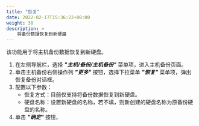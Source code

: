 ```yaml
---
title: "恢复"
date: 2022-02-17T15:36:22+08:00
weight: 30
description: >
    将备份数据恢复到新硬盘
---
```


该功能用于将主机备份数据恢复到新硬盘。

1. 在左侧导航栏，选择 **_"主机/备份/主机备份"_** 菜单项，进入主机备份页面。
2. 单击主机备份右侧操作列 **_"更多"_** 按钮，选择下拉菜单 **_"恢复"_** 菜单项，弹出恢复备份对话框。
3. 配置以下参数：
    - 恢复方式：目前仅支持将备份数据恢复到新硬盘。
    - 硬盘名称：设置新硬盘的名称，若不填，则新创建的硬盘名称为原备份硬盘的名称。
4. 单击 **_"确定"_** 按钮，